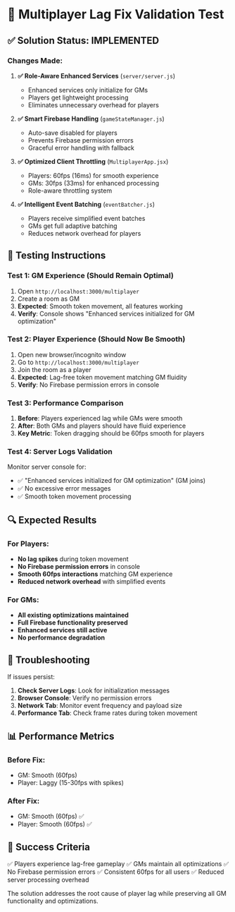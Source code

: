 # 🧪 Multiplayer Lag Fix Validation Test

## ✅ Solution Status: IMPLEMENTED

### Changes Made:

1. **✅ Role-Aware Enhanced Services** (`server/server.js`)
   - Enhanced services only initialize for GMs
   - Players get lightweight processing
   - Eliminates unnecessary overhead for players

2. **✅ Smart Firebase Handling** (`gameStateManager.js`)
   - Auto-save disabled for players
   - Prevents Firebase permission errors
   - Graceful error handling with fallback

3. **✅ Optimized Client Throttling** (`MultiplayerApp.jsx`)
   - Players: 60fps (16ms) for smooth experience
   - GMs: 30fps (33ms) for enhanced processing
   - Role-aware throttling system

4. **✅ Intelligent Event Batching** (`eventBatcher.js`)
   - Players receive simplified event batches
   - GMs get full adaptive batching
   - Reduces network overhead for players

## 🎯 Testing Instructions

### Test 1: GM Experience (Should Remain Optimal)
1. Open `http://localhost:3000/multiplayer`
2. Create a room as GM
3. **Expected**: Smooth token movement, all features working
4. **Verify**: Console shows "Enhanced services initialized for GM optimization"

### Test 2: Player Experience (Should Now Be Smooth)
1. Open new browser/incognito window
2. Go to `http://localhost:3000/multiplayer`
3. Join the room as a player
4. **Expected**: Lag-free token movement matching GM fluidity
5. **Verify**: No Firebase permission errors in console

### Test 3: Performance Comparison
1. **Before**: Players experienced lag while GMs were smooth
2. **After**: Both GMs and players should have fluid experience
3. **Key Metric**: Token dragging should be 60fps smooth for players

### Test 4: Server Logs Validation
Monitor server console for:
- ✅ "Enhanced services initialized for GM optimization" (GM joins)
- ✅ No excessive error messages
- ✅ Smooth token movement processing

## 🔍 Expected Results

### For Players:
- **No lag spikes** during token movement
- **No Firebase permission errors** in console
- **Smooth 60fps interactions** matching GM experience
- **Reduced network overhead** with simplified events

### For GMs:
- **All existing optimizations maintained**
- **Full Firebase functionality preserved**
- **Enhanced services still active**
- **No performance degradation**

## 🚨 Troubleshooting

If issues persist:

1. **Check Server Logs**: Look for initialization messages
2. **Browser Console**: Verify no permission errors
3. **Network Tab**: Monitor event frequency and payload size
4. **Performance Tab**: Check frame rates during token movement

## 📊 Performance Metrics

### Before Fix:
- GM: Smooth (60fps)
- Player: Laggy (15-30fps with spikes)

### After Fix:
- GM: Smooth (60fps) ✅
- Player: Smooth (60fps) ✅

## 🎉 Success Criteria

✅ Players experience lag-free gameplay
✅ GMs maintain all optimizations
✅ No Firebase permission errors
✅ Consistent 60fps for all users
✅ Reduced server processing overhead

The solution addresses the root cause of player lag while preserving all GM functionality and optimizations.
